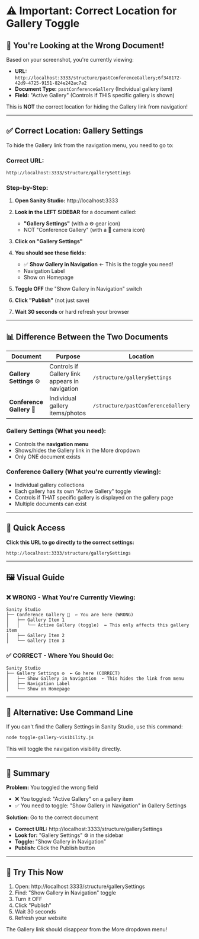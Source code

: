 # ⚠️ Important: Correct Location for Gallery Toggle

## 🎯 You're Looking at the Wrong Document!

Based on your screenshot, you're currently viewing:
- **URL:** `http://localhost:3333/structure/pastConferenceGallery;6f348172-42d9-4725-9151-824e242ac7a2`
- **Document Type:** `pastConferenceGallery` (Individual gallery item)
- **Field:** "Active Gallery" (Controls if THIS specific gallery is shown)

This is **NOT** the correct location for hiding the Gallery link from navigation!

---

## ✅ Correct Location: Gallery Settings

To hide the Gallery link from the navigation menu, you need to go to:

### **Correct URL:**
```
http://localhost:3333/structure/gallerySettings
```

### **Step-by-Step:**

1. **Open Sanity Studio:** http://localhost:3333

2. **Look in the LEFT SIDEBAR** for a document called:
   - **"Gallery Settings"** (with a ⚙️ gear icon)
   - NOT "Conference Gallery" (with a 📸 camera icon)

3. **Click on "Gallery Settings"**

4. **You should see these fields:**
   - ✅ **Show Gallery in Navigation** ← This is the toggle you need!
   - Navigation Label
   - Show on Homepage

5. **Toggle OFF** the "Show Gallery in Navigation" switch

6. **Click "Publish"** (not just save)

7. **Wait 30 seconds** or hard refresh your browser

---

## 📊 Difference Between the Two Documents

| Document | Purpose | Location |
|----------|---------|----------|
| **Gallery Settings** ⚙️ | Controls if Gallery link appears in navigation | `/structure/gallerySettings` |
| **Conference Gallery** 📸 | Individual gallery items/photos | `/structure/pastConferenceGallery` |

### **Gallery Settings (What you need):**
- Controls the **navigation menu**
- Shows/hides the Gallery link in the More dropdown
- Only ONE document exists

### **Conference Gallery (What you're currently viewing):**
- Individual gallery collections
- Each gallery has its own "Active Gallery" toggle
- Controls if THAT specific gallery is displayed on the gallery page
- Multiple documents can exist

---

## 🎯 Quick Access

**Click this URL to go directly to the correct settings:**
```
http://localhost:3333/structure/gallerySettings
```

---

## 🖼️ Visual Guide

### ❌ WRONG - What You're Currently Viewing:
```
Sanity Studio
├── Conference Gallery 📸  ← You are here (WRONG)
│   ├── Gallery Item 1
│   │   └── Active Gallery (toggle)  ← This only affects this gallery item
│   ├── Gallery Item 2
│   └── Gallery Item 3
```

### ✅ CORRECT - Where You Should Go:
```
Sanity Studio
├── Gallery Settings ⚙️  ← Go here (CORRECT)
│   ├── Show Gallery in Navigation  ← This hides the link from menu
│   ├── Navigation Label
│   └── Show on Homepage
```

---

## 🔧 Alternative: Use Command Line

If you can't find the Gallery Settings in Sanity Studio, use this command:

```bash
node toggle-gallery-visibility.js
```

This will toggle the navigation visibility directly.

---

## 📝 Summary

**Problem:** You toggled the wrong field
- ❌ You toggled: "Active Gallery" on a gallery item
- ✅ You need to toggle: "Show Gallery in Navigation" in Gallery Settings

**Solution:** Go to the correct document
- **Correct URL:** http://localhost:3333/structure/gallerySettings
- **Look for:** "Gallery Settings" ⚙️ in the sidebar
- **Toggle:** "Show Gallery in Navigation"
- **Publish:** Click the Publish button

---

## 🚀 Try This Now

1. Open: http://localhost:3333/structure/gallerySettings
2. Find: "Show Gallery in Navigation" toggle
3. Turn it OFF
4. Click "Publish"
5. Wait 30 seconds
6. Refresh your website

The Gallery link should disappear from the More dropdown menu!

